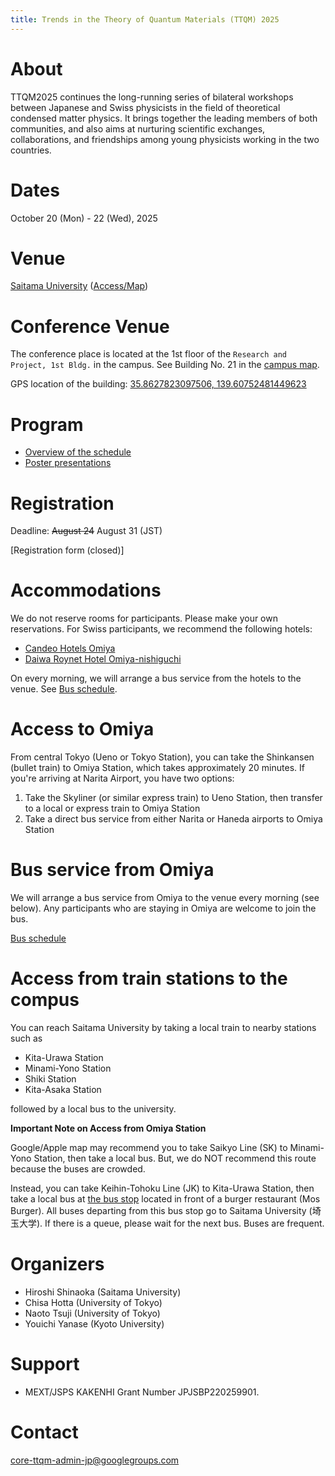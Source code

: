 ```yaml
---
title: Trends in the Theory of Quantum Materials (TTQM) 2025
---
```


# About
TTQM2025 continues the long-running series of bilateral workshops between Japanese and Swiss physicists in the field of theoretical condensed matter physics. It brings together the leading members of both communities, and also aims at nurturing scientific exchanges, collaborations, and friendships among young physicists working in the two countries.

# Dates 
October 20 (Mon) - 22 (Wed), 2025

# Venue
[Saitama University](https://en.saitama-u.ac.jp) ([Access/Map](https://en.saitama-u.ac.jp/about/mapsaccess/))


# Conference Venue

The conference place is located at the 1st floor of the ``Research and Project, 1st Bldg.`` in the campus.
See Building No. 21 in the [campus map](https://en.saitama-u.ac.jp/studentlife/campus/).

GPS location of the building: [35.8627823097506, 139.60752481449623](https://www.google.com/maps/search/?api=1&query=35.8627823097506,139.60752481449623)


# Program
* [Overview of the schedule](schedule.md)
* [Poster presentations](/assets/posters.pdf)

# Registration
Deadline: ~~August 24~~ August 31 (JST)

[Registration form (closed)]

# Accommodations

We do not reserve rooms for participants. Please make your own reservations.
For Swiss participants, we recommend the following hotels:

* [Candeo Hotels Omiya](https://www.booking.com/hotel/jp/candeo-hotels-omiya.en-gb.html)
* [Daiwa Roynet Hotel Omiya-nishiguchi](https://www.booking.com/hotel/jp/daiwaroinetutohoteruda-gong-xi-kou.en-gb.html)

On every morning, we will arrange a bus service from the hotels to the venue. See [Bus schedule](bus.md).

# Access to Omiya

From central Tokyo (Ueno or Tokyo Station), you can take the Shinkansen (bullet train) to Omiya Station, which takes approximately 20 minutes. If you're arriving at Narita Airport, you have two options:
1. Take the Skyliner (or similar express train) to Ueno Station, then transfer to a local or express train to Omiya Station
2. Take a direct bus service from either Narita or Haneda airports to Omiya Station


# Bus service from Omiya
We will arrange a bus service from Omiya to the venue every morning (see below).
Any participants who are staying in Omiya are welcome to join the bus.

[Bus schedule](bus.md)

# Access from train stations to the compus
You can reach Saitama University by taking a local train to nearby stations such as

* Kita-Urawa Station
* Minami-Yono Station
* Shiki Station
* Kita-Asaka Station

followed by a local bus to the university.

**Important Note on Access from Omiya Station**

Google/Apple map may recommend you to take Saikyo Line (SK) to Minami-Yono Station, then take a local bus.
But, we do NOT recommend this route because the buses are crowded.

Instead, you can take Keihin-Tohoku Line (JK) to Kita-Urawa Station,
then take a local bus at [the bus stop](https://www.google.com/maps/search/?api=1&query=35.871569069264034,139.64573722331843) located in front of a burger restaurant (Mos Burger).
All buses departing from this bus stop go to Saitama University (埼玉大学).
If there is a queue, please wait for the next bus. Buses are frequent.

# Organizers
* Hiroshi Shinaoka (Saitama University)
* Chisa Hotta (University of Tokyo)
* Naoto Tsuji (University of Tokyo)
* Youichi Yanase (Kyoto University)

# Support
* MEXT/JSPS KAKENHI Grant Number JPJSBP220259901.

# Contact
[core-ttqm-admin-jp@googlegroups.com](mailto:core-ttqm-admin-jp@googlegroups.com)

